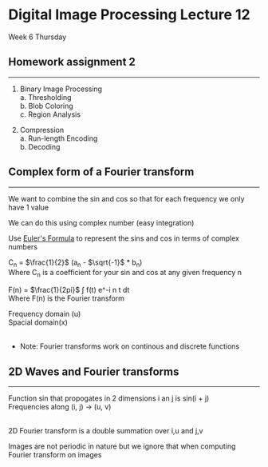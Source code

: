 # Digital Image Processing Lecture 12

Week 6 Thursday

## Homework assignment 2
---
1. Binary Image Processing<br>
a. Thresholding<br>
b. Blob Coloring<br>
c. Region Analysis<br>

2. Compression<br>
a. Run-length Encoding<br>
b. Decoding<br>

## Complex form of a Fourier transform
---
We want to combine the sin and cos so that for each frequency we only have 1 value<br>

We can do this using complex number (easy integration)<br>

Use [Euler's Formula](https://en.wikipedia.org/wiki/Euler%27s_formula) to represent the sins and cos in terms of complex numbers<br>

C<sub>n</sub> = $\frac{1}{2}$ (a<sub>n</sub> - $\sqrt{-1}$ * b<sub>n</sub>)<br>
Where C<sub>n</sub> is a coefficient for your sin and cos at any given frequency n

F(n) = $\frac{1}{2pi}$ $\int$ f(t) e^-i n t  dt<br>
Where F(n) is the Fourier transform<br>

Frequency domain (u)<br>
Spacial domain(x)<br></br>

* Note: Fourier transforms work on continous and discrete functions

## 2D Waves and Fourier transforms
---
Function sin that propogates in 2 dimensions i an j is sin(i + j)<br>
Frequencies along (i, j) -> (u, v)<br></br>

2D Fourier transform is a double summation over i,u and j,v<br>

Images are not periodic in nature but we ignore that when computing Fourier transform on images